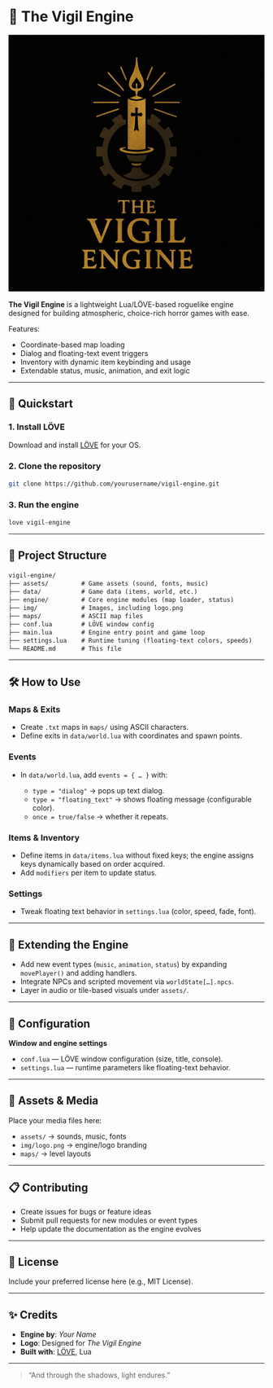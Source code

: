 # 🔧 The Vigil Engine

![The Vigil Engine Logo](img/logo.png)

**The Vigil Engine** is a lightweight Lua/LÖVE-based roguelike engine designed for building atmospheric, choice-rich horror games with ease. 

Features:
* Coordinate-based map loading
* Dialog and floating-text event triggers
* Inventory with dynamic item keybinding and usage
* Extendable status, music, animation, and exit logic

---

## 🚀 Quickstart

### 1. Install LÖVE

Download and install [LÖVE](https://love2d.org) for your OS.

### 2. Clone the repository

```bash
git clone https://github.com/yourusername/vigil-engine.git
```

### 3. Run the engine

```bash
love vigil-engine
```

---

## 📁 Project Structure

```
vigil-engine/
├── assets/         # Game assets (sound, fonts, music)
├── data/           # Game data (items, world, etc.)
├── engine/         # Core engine modules (map loader, status)
├── img/            # Images, including logo.png
├── maps/           # ASCII map files
├── conf.lua        # LÖVE window config
├── main.lua        # Engine entry point and game loop
├── settings.lua    # Runtime tuning (floating-text colors, speeds)
└── README.md       # This file
```

---

## 🛠️ How to Use

### Maps & Exits

* Create `.txt` maps in `maps/` using ASCII characters.
* Define exits in `data/world.lua` with coordinates and spawn points.

### Events

* In `data/world.lua`, add `events = { … }` with:

  * `type = "dialog"` → pops up text dialog.
  * `type = "floating_text"` → shows floating message (configurable color).
  * `once = true/false` → whether it repeats.

### Items & Inventory

* Define items in `data/items.lua` without fixed keys; the engine assigns keys dynamically based on order acquired.
* Add `modifiers` per item to update status.

### Settings

* Tweak floating text behavior in `settings.lua` (color, speed, fade, font).

---

## 🥉 Extending the Engine

* Add new event types (`music`, `animation`, `status`) by expanding `movePlayer()` and adding handlers.
* Integrate NPCs and scripted movement via `worldState[…].npcs`.
* Layer in audio or tile-based visuals under `assets/`.

---

## 🔧 Configuration

**Window and engine settings**

* `conf.lua` — LÖVE window configuration (size, title, console).
* `settings.lua` — runtime parameters like floating-text behavior.

---

## 🎨 Assets & Media

Place your media files here:

* `assets/` → sounds, music, fonts
* `img/logo.png` → engine/logo branding
* `maps/` → level layouts

---

## 📋 Contributing

* Create issues for bugs or feature ideas
* Submit pull requests for new modules or event types
* Help update the documentation as the engine evolves

---

## 📄 License

Include your preferred license here (e.g., MIT License).

---

## ✨ Credits

* **Engine by**: *Your Name*
* **Logo**: Designed for *The Vigil Engine*
* **Built with**: [LÖVE](https://love2d.org), Lua

---

> “And through the shadows, light endures.”
